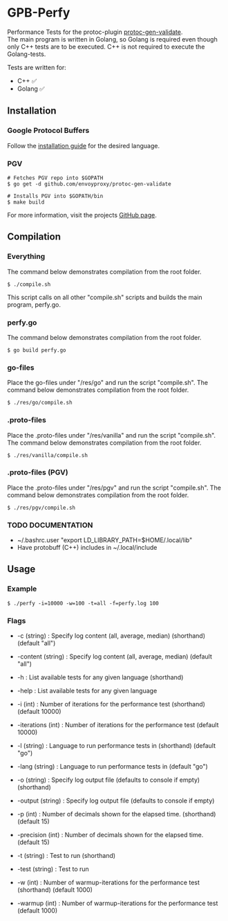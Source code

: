 # GPB-Perfy
Performance Tests for the protoc-plugin [protoc-gen-validate](https://github.com/envoyproxy/protoc-gen-validate).<br/>
The main program is written in Golang, so Golang is required even though only C++ tests are to be executed. C++ is not required to execute the Golang-tests.

Tests are written for:
- C++ :white_check_mark:
- Golang :white_check_mark:

## Installation
### Google Protocol Buffers
Follow the [installation guide](https://developers.google.com/protocol-buffers/docs/tutorials) for the desired language.

### PGV
```
# Fetches PGV repo into $GOPATH
$ go get -d github.com/envoyproxy/protoc-gen-validate

# Installs PGV into $GOPATH/bin
$ make build
```
For more information, visit the projects [GitHub page](https://github.com/envoyproxy/protoc-gen-validate).

## Compilation
### Everything
The command below demonstrates compilation from the root folder.
```
$ ./compile.sh
```
This script calls on all other "compile.sh" scripts and builds the main program, perfy.go.

### perfy.go
The command below demonstrates compilation from the root folder.
```
$ go build perfy.go
```

### go-files
Place the go-files under "/res/go" and run the script "compile.sh". The command below demonstrates compilation from the root folder.
```
$ ./res/go/compile.sh
```

### .proto-files
Place the .proto-files under "/res/vanilla" and run the script "compile.sh". The command below demonstrates compilation from the root folder.
```
$ ./res/vanilla/compile.sh
```

### .proto-files (PGV)
Place the .proto-files under "/res/pgv" and run the script "compile.sh". The command below demonstrates compilation from the root folder.
```
$ ./res/pgv/compile.sh
```

### TODO DOCUMENTATION
- ~/.bashrc.user "export LD_LIBRARY_PATH=$HOME/.local/lib"
- Have protobuff (C++) includes in ~/.local/include

## Usage
### Example
```
$ ./perfy -i=10000 -w=100 -t=all -f=perfy.log 100
```
### Flags
  - -c (string) : Specify log content (all, average, median) (shorthand) (default "all")
  - -content (string) : Specify log content (all, average, median) (default "all")

  - -h : List available tests for any given language (shorthand)
  - -help : List available tests for any given language

  - -i (int) : Number of iterations for the performance test (shorthand) (default 10000)
  - -iterations (int) : Number of iterations for the performance test (default 10000)

  - -l (string) : Language to run performance tests in (shorthand) (default "go")
  - -lang (string) : Language to run performance tests in (default "go")

  - -o (string) : Specify log output file (defaults to console if empty) (shorthand)
  - -output (string) : Specify log output file (defaults to console if empty)

  - -p (int) : Number of decimals shown for the elapsed time. (shorthand) (default 15)
  - -precision (int) : Number of decimals shown for the elapsed time. (default 15)

  - -t (string) : Test to run (shorthand)
  - -test (string) : Test to run

  - -w (int) : Number of warmup-iterations for the performance test (shorthand) (default 1000)
  - -warmup (int) : Number of warmup-iterations for the performance test (default 1000)